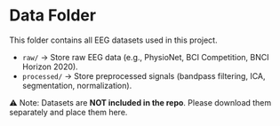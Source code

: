 # Data Folder

This folder contains all EEG datasets used in this project.

- `raw/` → Store raw EEG data (e.g., PhysioNet, BCI Competition, BNCI Horizon 2020).
- `processed/` → Store preprocessed signals (bandpass filtering, ICA, segmentation, normalization).

⚠️ Note: Datasets are **NOT included in the repo**. Please download them separately and place them here.
